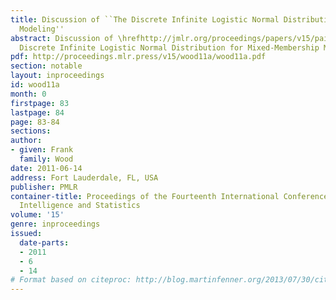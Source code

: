 ```yaml
---
title: Discussion of ``The Discrete Infinite Logistic Normal Distribution for Mixed-Membership
  Modeling''
abstract: Discussion of \hrefhttp://jmlr.org/proceedings/papers/v15/paisley11a.htmlThe
  Discrete Infinite Logistic Normal Distribution for Mixed-Membership Modeling.
pdf: http://proceedings.mlr.press/v15/wood11a/wood11a.pdf
section: notable
layout: inproceedings
id: wood11a
month: 0
firstpage: 83
lastpage: 84
page: 83-84
sections: 
author:
- given: Frank
  family: Wood
date: 2011-06-14
address: Fort Lauderdale, FL, USA
publisher: PMLR
container-title: Proceedings of the Fourteenth International Conference on Artificial
  Intelligence and Statistics
volume: '15'
genre: inproceedings
issued:
  date-parts:
  - 2011
  - 6
  - 14
# Format based on citeproc: http://blog.martinfenner.org/2013/07/30/citeproc-yaml-for-bibliographies/
---
```

